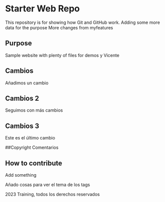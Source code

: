 # Starter Web Repo

This repository is for showing how Git and GitHub work.
Adding some more data for the purpose
More changes from myfeatures

## Purpose

Sample website with plenty of files for demos y Vicente

## Cambios
Añadimos un cambio

## Cambios 2
Seguimos con más cambios

## Cambios 3
Este es el último cambio


##Copyright
Comentarios

## How to contribute
Add something

Añado cosas para ver el tema de los tags


2023 Training, todos los derechos reservados